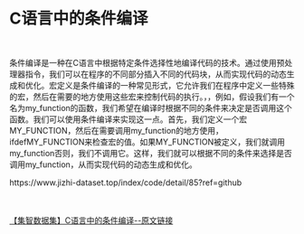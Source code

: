 <h1>C语言中的条件编译</h1><br /><p>条件编译是一种在C语言中根据特定条件选择性地编译代码的技术。通过使用预处理器指令，我们可以在程序的不同部分插入不同的代码块，从而实现代码的动态生成和优化。宏定义是条件编译的一种常见形式，它允许我们在程序中定义一些特殊的宏，然后在需要的地方使用这些宏来控制代码的执行。，，例如，假设我们有一个名为my_function的函数，我们希望在编译时根据不同的条件来决定是否调用这个函数。我们可以使用条件编译来实现这一点。首先，我们定义一个宏MY_FUNCTION，然后在需要调用my_function的地方使用，ifdefMY_FUNCTION来检查宏的值。如果MY_FUNCTION被定义，我们就调用my_function否则，我们不调用它。这样，我们就可以根据不同的条件来选择是否调用my_function，从而实现代码的动态生成和优化。</p><p>https://www.jizhi-dataset.top/index/code/detail/85?ref=github</p><br /><br /><a href="https://www.jizhi-dataset.top/index/code/detail/85?ref=github" target="_blank">【集智数据集】C语言中的条件编译--原文链接</a>